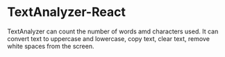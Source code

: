 # TextAnalyzer-React
TextAnalyzer can count the number of words amd characters used. It can convert text to uppercase and lowercase, copy text, clear text, remove white spaces from the screen.
